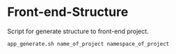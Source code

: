 <h1>Front-end-Structure</h1>
<p>Script for generate structure to front-end project.</p>
<pre>
<code>app_generate.sh name_of_project namespace_of_project</code>
</pre>